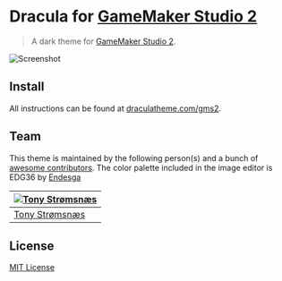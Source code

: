 # Dracula for [GameMaker Studio 2](https://www.yoyogames.com/gamemaker)

> A dark theme for [GameMaker Studio 2](https://www.yoyogames.com/gamemaker).

![Screenshot](https://cdn.discordapp.com/attachments/392980753228496896/560224631320084480/unknown.png)

## Install

All instructions can be found at [draculatheme.com/gms2](https://draculatheme.com/gms2).

## Team

This theme is maintained by the following person(s) and a bunch of [awesome contributors](https://github.com/tonystr/Dracula/graphs/contributors). The color palette included in the image editor is EDG36 by [Endesga](https://twitter.com/ENDESGA)

[![Tony Strømsnæs](https://avatars3.githubusercontent.com/u/30723101?v=3&s=70)](https://github.com/tonystr) |
--- |
[Tony Strømsnæs](https://github.com/tonystr) |

## License

[MIT License](./LICENSE)
